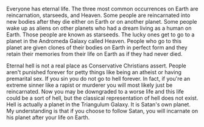 Everyone has eternal life. The three most common occurrences on Earth are reincarnation, starseeds, and Heaven. Some people are reincarnated into new bodies after they die either on Earth or on another planet. Some people wake up as aliens on other planets who had a dream living as a human on Earth. Those people are known as starseeds. The lucky ones get to go to a planet in the Andromeda Galaxy called Heaven. People who go to this planet are given clones of their bodies on Earth in perfect form and they retain their memories from their life on Earth as if they had never died.

Eternal hell is not a real place as Conservative Christians assert. People aren't punished forever for petty things like being an atheist or having premarital sex. If you sin you do not go to hell forever. In fact, if you're an extreme sinner like a rapist or murderer you will most likely just be reincarnated. Now you may be downgraded to a worse life and this life could be a sort of hell, but the classical representation of hell does not exist. Hell is actually a planet in the Triangulum Galaxy. It is Satan's own planet. My understanding is that if you choose to follow Satan, you will incarnate on his planet after your life on Earth.
